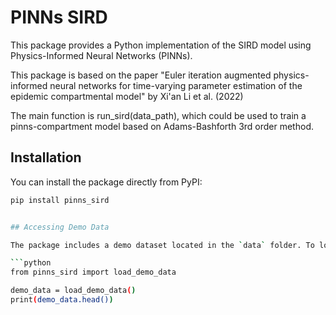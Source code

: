 # PINNs SIRD

This package provides a Python implementation of the SIRD model using Physics-Informed Neural Networks (PINNs).

This package is based on the paper "Euler iteration augmented physics-informed neural networks for time-varying parameter estimation of the epidemic compartmental model" by Xi'an Li et al. (2022)

The main function is run_sird(data_path), which could be used to train a pinns-compartment model based on Adams-Bashforth 3rd order method.


## Installation

You can install the package directly from PyPI:

```bash
pip install pinns_sird


## Accessing Demo Data

The package includes a demo dataset located in the `data` folder. To load the data:

```python
from pinns_sird import load_demo_data

demo_data = load_demo_data()
print(demo_data.head())
```
